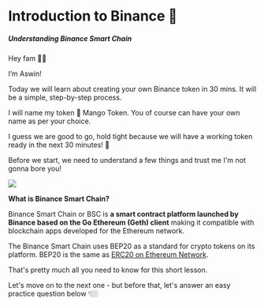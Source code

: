 Introduction to Binance 💠
==========================

##### Understanding Binance Smart Chain

Hey fam 👋🏼

I’m Aswin! 

Today we will learn about creating your own Binance token in 30 mins. It will be a simple, step-by-step process.

I will name my token 🥭 Mango Token. You of course can have your own name as per your choice.

I guess we are good to go, hold tight because we will have a working token ready in the next 30 minutes! 🎉

Before we start, we need to understand a few things and trust me I'm not gonna bore you!

![](https://metaschool.s3-ap-southeast-1.amazonaws.com/images/Zjx9mFihPIboj5B3XK1TtqrveNREH0klIhvNJmgH.gif)

**What is Binance Smart Chain?**

Binance Smart Chain or BSC is **a smart contract platform launched by Binance based on the Go Ethereum (Geth) client** making it compatible with blockchain apps developed for the Ethereum network.

The Binance Smart Chain uses BEP20 as a standard for crypto tokens on its platform. BEP20 is the same as [ERC20 on Ethereum Network](https://metaschool.so/articles/erc-20-token/). 

That's pretty much all you need to know for this short lesson. 

Let's move on to the next one - but before that, let's answer an easy practice question below 👇🏼